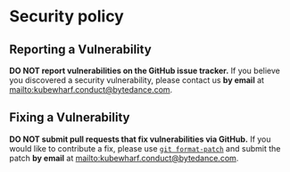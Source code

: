 # Security policy

<!--
## Supported Versions
-->

## Reporting a Vulnerability

**DO NOT report vulnerabilities on the GitHub issue tracker.**
If you believe you discovered a security vulnerability,
please contact us **by email** at <mailto:kubewharf.conduct@bytedance.com>.

## Fixing a Vulnerability

**DO NOT submit pull requests that fix vulnerabilities via GitHub.**
If you would like to contribute a fix,
please use [`git format-patch`](https://git-scm.com/docs/git-format-patch)
and submit the patch **by email** at <mailto:kubewharf.conduct@bytedance.com>.
